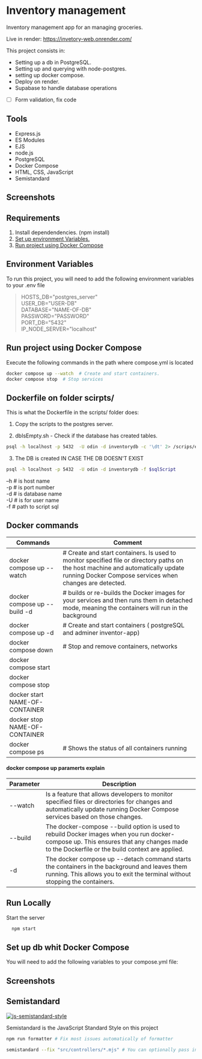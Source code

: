 # Inventory management

Inventory management app for an managing groceries. 

Live in render: https://invetory-web.onrender.com/

This project consists in:  

- Setting up a db in PostgreSQL.
- Setting up and querying with node-postgres.
- setting up docker compose.
- Deploy on render.
- Supabase to handle database operations

<!-- TODO: ! -->

- [ ] Form validation, fix code

## Tools

- Express.js
- ES Modules
- EJS
- node.js
- PostgreSQL
- Docker Compose
- HTML, CSS, JavaScript
- Semistandard  

## Screenshots

## Requirements

1. Install dependendencies. (npm install)
2. [Set up environment Variables.](#environment-variables)
3. [Run project using Docker Compose](#Docker-Compose)


## Environment Variables
 
To run this project, you will need to add the following environment variables to your .env file

> HOSTS_DB="postgres_server"  
> USER_DB="USER-DB"  
> DATABASE="NAME-OF-DB"  
> PASSWORD="PASSWORD"  
> PORT_DB="5432"  
> IP_NODE_SERVER="localhost"  

## Run project using Docker Compose

Execute the following commands in the path where compose.yml is located  

```bash
docker compose up --watch  # Create and start containers.
docker compose stop  # Stop services
```


## Dockerfile on folder scirpts/  

This is what the Dockerfile in the scripts/ folder does:

1. Copy the scripts to the postgres server.

2. dbIsEmpty.sh - Check if the database has created tables. 

```bash 
psql -h localhost -p 5432  -U odin -d inventorydb -c '\dt' 2> /scrips/error.txt
```  

3. The DB is created IN CASE THE DB DOESN'T EXIST 

```bash 
psql -h localhost -p 5432  -U odin -d inventorydb -f $sqlScript
```  

–h # is host name  
-p # is port number  
-d # is database name  
-U # is for user name  
-f # path to script sql  

## Docker commands

| Commands | Comment |
| ------ | ------ |
| docker compose up --watch |  # Create and start containers. Is used to monitor specified file or directory paths on the host machine and automatically update running Docker Compose services when changes are detected. |
| docker compose up --build -d| # builds or re-builds the Docker images for your services and then runs them in detached mode, meaning the containers will run in the background |   
| docker compose up -d |  # Create and start containers ( postgreSQL and adminer inventor-app) |
| docker compose down |   # Stop and remove containers, networks |
| docker compose start |
| docker compose stop |
| docker start NAME-OF-CONTAINER |
| docker stop NAME-OF-CONTAINER |
| docker compose ps | # Shows the status of all containers running|

#### docker compose up paramerts explain

| Parameter | Description |
| ------ | ------ |
| --watch |  Is a feature that allows developers to monitor specified files or directories for changes and automatically update running Docker Compose services based on those changes.|
| --build | The docker-compose --build option is used to rebuild Docker images when you run docker-compose up. This ensures that any changes made to the Dockerfile or the build context are applied. |
| -d      | The docker compose up --detach command starts the containers in the background and leaves them running. This allows you to exit the terminal without stopping the containers. |  
 

## Run Locally

Start the server

```bash
  npm start
```  


## Set up db whit Docker Compose 

You will need to add the following variables to your compose.yml file:

 

## Screenshots

 
## Semistandard  

[![js-semistandard-style](https://raw.githubusercontent.com/standard/semistandard/master/badge.svg)](https://github.com/standard/semistandard)  

Semistandard is the JavaScript Standard Style on this project

```bash 
npm run formatter # Fix most issues automatically of formatter

semistandard --fix "src/controllers/*.mjs" # You can optionally pass in a directory (or directories) using the glob pattern. 
 
